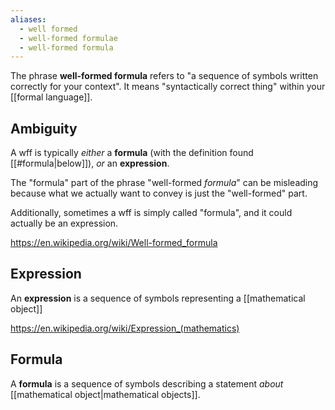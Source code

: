 ```yaml
---
aliases:
  - well formed
  - well-formed formulae
  - well-formed formula
---
```

The phrase **well-formed formula** refers to "a sequence of symbols written correctly for your context".
It means "syntactically correct thing" within your [[formal language]].

## Ambiguity

A wff is typically _either_ a **formula** (with the definition found [[#formula|below]]), _or_ an **expression**.

The "formula" part of the phrase "well-formed _formula_" can be misleading because what we actually want to convey is just the "well-formed" part.

Additionally, sometimes a wff is simply called "formula", and it could actually be an expression.

https://en.wikipedia.org/wiki/Well-formed_formula

## Expression

An **expression** is a sequence of symbols representing a [[mathematical object]]

https://en.wikipedia.org/wiki/Expression_(mathematics)

## Formula

A **formula** is a sequence of symbols describing a statement _about_ [[mathematical object|mathematical objects]].